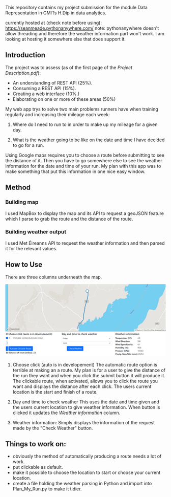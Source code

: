 This repository contains my project submission for the module Data Representation in GMITs H.Dip in data analytics.

currently hosted at (check note before using): https://seanmeade.pythonanywhere.com/
note: pythonanywhere doesn't allow threading and therefore the weather information part won't work. I am looking at hosting it somewhere else that does support it.

## Introduction

The project was to assess (as of the first page of the *Project Description.pdf*):
- An understanding of REST API (25%).
- Consuming a REST API (15%).
- Creating a web interface (10%.)
- Elaborating on one or more of these areas (50%)

My web app trys to solve two main problems runners have when training regularly and increasing their mileage each week:

1. Where do I need to run to in order to make up my mileage for a given day.

2. What is the weather going to be like on the date and time I have decided to go for a run.

Using Google maps requires you to choose a route before submitting to see the distance of it. Then you have to go somewhere else to see the weather information for the date and time of your run. My plan with this app was to make something that put this information in one nice easy window.

## Method

### Building map
I used MapBox to display the map and its API to request a geoJSON feature which I parse to grab the route and the distance of the route.

### Building weather output
I used Met Éireanns API to request the weather information and then parsed it for the relevant values.

## How to Use
There are three columns underneath the map. 

![image of plan my run](static/img/plan_my_run.png)


1. Choose click (auto is in developement)
The automatic route option is terrible at making an a route. My plan is for a user to give the distance of the run they want and when you click the submit button it will produce it. The clickable route, when activated, allows you to click the route you want and displays the distance after each click. The users current location is the start and finish of a route.

2. Day and time to check weather
This uses the date and time given and the users current location to give weather information. When button is clicked it updates the *Weather information* column.

3. Weather information:
Simply displays the information of the request made by the "Check Weather" button.

## Things to work on:

- obviously the method of automatically producing a route needs a lot of work. 
- put clickable as default.
- make it possible to choose the location to start or choose your current location.
- create a file holding the weather parsing in Python and import into Plan_My_Run.py to make it tidier.